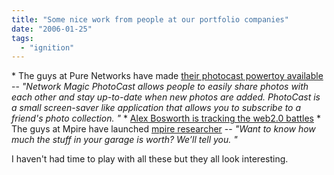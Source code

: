 ```yaml
---
title: "Some nice work from people at our portfolio companies"
date: "2006-01-25"
tags: 
  - "ignition"
---
```


\* The guys at Pure Networks have made [their photocast powertoy available](http://photocast.networkmagic.com ) -- _"Network Magic PhotoCast allows people to easily share photos with each other and stay up-to-date when new photos are added. PhotoCast is a small screen-saver like application that allows you to subscribe to a friend's photo collection. "_ \* [Alex Bosworth is tracking the web2.0 battles](http://www.sourcelabs.com/blogs/ajb/2006/01/the_web_20_races.html) \* The guys at Mpire have launched [mpire researcher](http://www.mpire.com/game/index.html) -- _"Want to know how much the stuff in your garage is worth? We’ll tell you. "_

I haven't had time to play with all these but they all look interesting.
